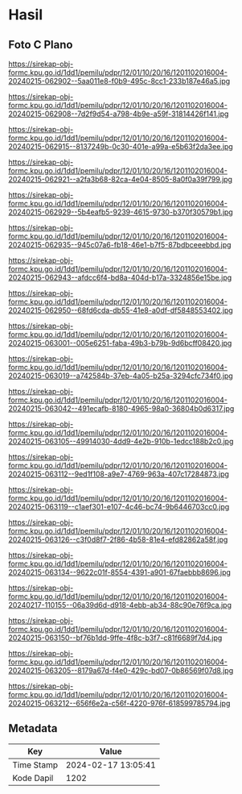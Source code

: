 # Hasil

## Foto C Plano

https://sirekap-obj-formc.kpu.go.id/1dd1/pemilu/pdpr/12/01/10/20/16/1201102016004-20240215-062902--5aa011e8-f0b9-495c-8cc1-233b187e46a5.jpg

https://sirekap-obj-formc.kpu.go.id/1dd1/pemilu/pdpr/12/01/10/20/16/1201102016004-20240215-062908--7d2f9d54-a798-4b9e-a59f-31814426f141.jpg

https://sirekap-obj-formc.kpu.go.id/1dd1/pemilu/pdpr/12/01/10/20/16/1201102016004-20240215-062915--8137249b-0c30-401e-a99a-e5b63f2da3ee.jpg

https://sirekap-obj-formc.kpu.go.id/1dd1/pemilu/pdpr/12/01/10/20/16/1201102016004-20240215-062921--a2fa3b68-82ca-4e04-8505-8a0f0a39f799.jpg

https://sirekap-obj-formc.kpu.go.id/1dd1/pemilu/pdpr/12/01/10/20/16/1201102016004-20240215-062929--5b4eafb5-9239-4615-9730-b370f30579b1.jpg

https://sirekap-obj-formc.kpu.go.id/1dd1/pemilu/pdpr/12/01/10/20/16/1201102016004-20240215-062935--945c07a6-fb18-46e1-b7f5-87bdbceeebbd.jpg

https://sirekap-obj-formc.kpu.go.id/1dd1/pemilu/pdpr/12/01/10/20/16/1201102016004-20240215-062943--afdcc6f4-bd8a-404d-b17a-3324856e15be.jpg

https://sirekap-obj-formc.kpu.go.id/1dd1/pemilu/pdpr/12/01/10/20/16/1201102016004-20240215-062950--68fd6cda-db55-41e8-a0df-df5848553402.jpg

https://sirekap-obj-formc.kpu.go.id/1dd1/pemilu/pdpr/12/01/10/20/16/1201102016004-20240215-063001--005e6251-faba-49b3-b79b-9d6bcff08420.jpg

https://sirekap-obj-formc.kpu.go.id/1dd1/pemilu/pdpr/12/01/10/20/16/1201102016004-20240215-063019--a742584b-37eb-4a05-b25a-3294cfc734f0.jpg

https://sirekap-obj-formc.kpu.go.id/1dd1/pemilu/pdpr/12/01/10/20/16/1201102016004-20240215-063042--491ecafb-8180-4965-98a0-36804b0d6317.jpg

https://sirekap-obj-formc.kpu.go.id/1dd1/pemilu/pdpr/12/01/10/20/16/1201102016004-20240215-063105--49914030-4dd9-4e2b-910b-1edcc188b2c0.jpg

https://sirekap-obj-formc.kpu.go.id/1dd1/pemilu/pdpr/12/01/10/20/16/1201102016004-20240215-063112--9ed1f108-a9e7-4769-963a-407c17284873.jpg

https://sirekap-obj-formc.kpu.go.id/1dd1/pemilu/pdpr/12/01/10/20/16/1201102016004-20240215-063119--c1aef301-e107-4c46-bc74-9b6446703cc0.jpg

https://sirekap-obj-formc.kpu.go.id/1dd1/pemilu/pdpr/12/01/10/20/16/1201102016004-20240215-063126--c3f0d8f7-2f86-4b58-81e4-efd82862a58f.jpg

https://sirekap-obj-formc.kpu.go.id/1dd1/pemilu/pdpr/12/01/10/20/16/1201102016004-20240215-063134--9622c01f-8554-4391-a901-67faebbb8696.jpg

https://sirekap-obj-formc.kpu.go.id/1dd1/pemilu/pdpr/12/01/10/20/16/1201102016004-20240217-110155--06a39d6d-d918-4ebb-ab34-88c90e76f9ca.jpg

https://sirekap-obj-formc.kpu.go.id/1dd1/pemilu/pdpr/12/01/10/20/16/1201102016004-20240215-063150--bf76b1dd-9ffe-4f8c-b3f7-c81f6689f7d4.jpg

https://sirekap-obj-formc.kpu.go.id/1dd1/pemilu/pdpr/12/01/10/20/16/1201102016004-20240215-063205--8179a67d-f4e0-429c-bd07-0b86569f07d8.jpg

https://sirekap-obj-formc.kpu.go.id/1dd1/pemilu/pdpr/12/01/10/20/16/1201102016004-20240215-063212--656f6e2a-c56f-4220-976f-618599785794.jpg


## Metadata

| Key        | Value               |
| ---------- | ------------------- |
| Time Stamp | 2024-02-17 13:05:41 |
| Kode Dapil | 1202                |



